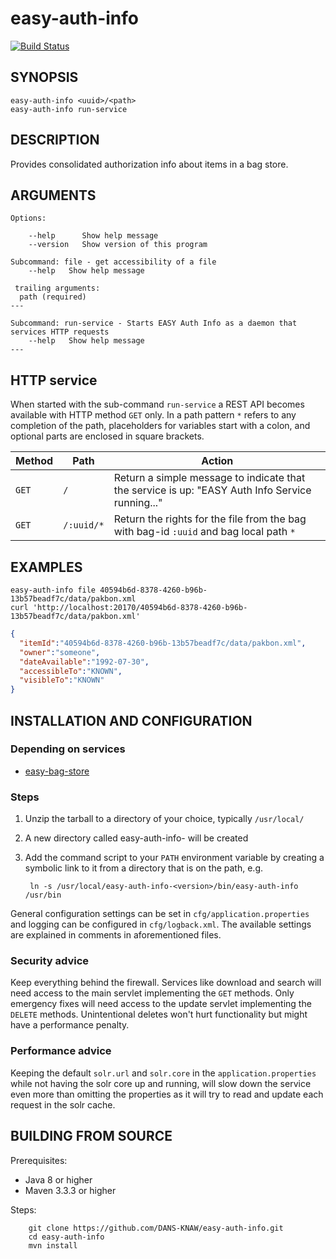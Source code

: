 easy-auth-info
===========
[![Build Status](https://travis-ci.org/DANS-KNAW/easy-auth-info.png?branch=master)](https://travis-ci.org/DANS-KNAW/easy-auth-info)


SYNOPSIS
--------

    easy-auth-info <uuid>/<path>
    easy-auth-info run-service

DESCRIPTION
-----------

Provides consolidated authorization info about items in a bag store.


ARGUMENTS
---------

    Options:

        --help      Show help message
        --version   Show version of this program

    Subcommand: file - get accessibility of a file
        --help   Show help message
    
     trailing arguments:
      path (required)
    ---

    Subcommand: run-service - Starts EASY Auth Info as a daemon that services HTTP requests
        --help   Show help message
    ---


HTTP service
------------

When started with the sub-command `run-service` a REST API becomes available with HTTP method `GET` only.
In a path pattern `*` refers to any completion of the path, placeholders for variables start with a colon,
and optional parts are enclosed in square brackets.

Method   | Path       | Action
---------|------------|------------------------------------
`GET`    | `/`        | Return a simple message to indicate that the service is up: "EASY Auth Info Service running..."
`GET`    | `/:uuid/*` | Return the rights for the file from the bag with bag-id `:uuid` and bag local path `*`


EXAMPLES
--------

```jshelllanguage
easy-auth-info file 40594b6d-8378-4260-b96b-13b57beadf7c/data/pakbon.xml
curl 'http://localhost:20170/40594b6d-8378-4260-b96b-13b57beadf7c/data/pakbon.xml'
```

```json
{
  "itemId":"40594b6d-8378-4260-b96b-13b57beadf7c/data/pakbon.xml",
  "owner":"someone",
  "dateAvailable":"1992-07-30",
  "accessibleTo":"KNOWN",
  "visibleTo":"KNOWN"
}
```

INSTALLATION AND CONFIGURATION
------------------------------


### Depending on services

* [easy-bag-store](https://github.com/DANS-KNAW/easy-bag-store/)


### Steps

1. Unzip the tarball to a directory of your choice, typically `/usr/local/`
2. A new directory called easy-auth-info-<version> will be created
3. Add the command script to your `PATH` environment variable by creating a symbolic link to it from a directory that is
   on the path, e.g. 
   
        ln -s /usr/local/easy-auth-info-<version>/bin/easy-auth-info /usr/bin



General configuration settings can be set in `cfg/application.properties` and logging can be configured
in `cfg/logback.xml`. The available settings are explained in comments in aforementioned files.

### Security advice

Keep everything behind the firewall. Services like download and search will need access to the main
servlet implementing the `GET` methods. Only emergency fixes will need access to the update servlet
implementing the `DELETE` methods. Unintentional deletes won't hurt functionality but might have a
performance penalty.

### Performance advice

Keeping the default `solr.url` and `solr.core` in the `application.properties` while not having the
solr core up and running, will slow down the service even more than omitting the properties
as it will try to read and update each request in the solr cache.


BUILDING FROM SOURCE
--------------------

Prerequisites:

* Java 8 or higher
* Maven 3.3.3 or higher

Steps:

        git clone https://github.com/DANS-KNAW/easy-auth-info.git
        cd easy-auth-info
        mvn install
